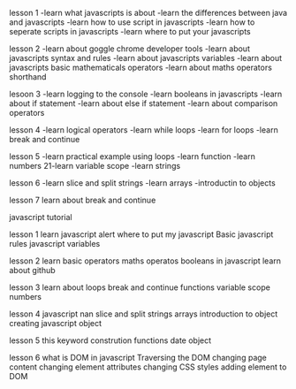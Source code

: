 lesson 1
-learn what javascripts is about
-learn the differences between java and javascripts
-learn how to use script in javascripts
-learn how to seperate scripts in javascripts
-learn where to put your javascripts

lesson 2
-learn about goggle chrome developer tools
-learn about javascripts syntax and rules
-learn about javascripts variables
-learn about javascripts basic mathematicals operators
-learn about maths operators shorthand

lesoon 3
-learn logging to the console
-learn booleans in javascripts
-learn about if statement
-learn about else if statement
-learn about comparison operators

lesson 4
-learn logical operators
-learn while loops
-learn for loops
-learn break and continue

lesson 5
-learn practical example using loops
-learn function
-learn numbers
21-learn variable scope
-learn strings

lesson 6
-learn slice and split strings
-learn arrays
-introductin to objects

lesson 7
learn about break and continue








javascript tutorial

lesson 1
learn javascript alert
where to put my javascript
Basic javascript rules
javascript variables 

lesson 2
learn basic operators
maths operatos
booleans in javascript
learn about github

lesson 3
learn about loops
break and continue
functions
variable scope
numbers

lesson 4
javascript nan
slice and split
strings
arrays
introduction to object
creating javascript object

lesson 5
this keyword
constrution functions
date object

lesson 6
what is DOM in javascript
Traversing the DOM
changing page content
changing element attributes
changing CSS styles
adding element to DOM